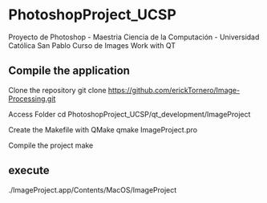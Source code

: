 # PhotoshopProject_UCSP
Proyecto de Photoshop - Maestria Ciencia de la Computación - Universidad Católica San Pablo Curso de Images
Work with QT

## Compile the application
Clone the repository
git clone https://github.com/erickTornero/Image-Processing.git

Access Folder
cd PhotoshopProject_UCSP/qt_development/ImageProject

Create the Makefile with QMake
qmake ImageProject.pro

Compile the project
make

## execute
./ImageProject.app/Contents/MacOS/ImageProject


